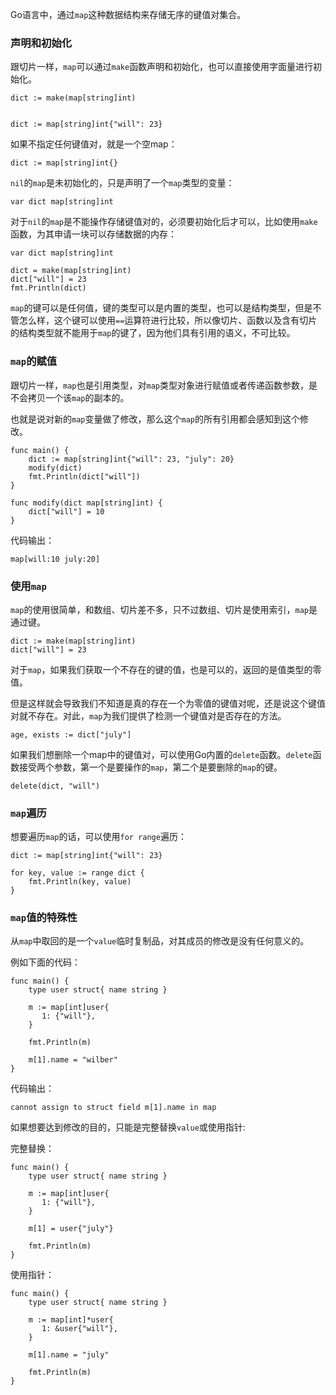 Go语言中，通过`map`这种数据结构来存储无序的键值对集合。



### 声明和初始化

跟切片一样，`map`可以通过`make`函数声明和初始化，也可以直接使用字面量进行初始化。

	dict := make(map[string]int)


	dict := map[string]int{"will": 23}


如果不指定任何键值对，就是一个空map：
	
	dict := map[string]int{}


`nil`的`map`是未初始化的，只是声明了一个`map`类型的变量：

	var dict map[string]int

对于`nil`的`map`是不能操作存储键值对的，必须要初始化后才可以，比如使用`make`函数，为其申请一块可以存储数据的内存：

	var dict map[string]int

	dict = make(map[string]int)
	dict["will"] = 23
	fmt.Println(dict)

`map`的键可以是任何值，键的类型可以是内置的类型，也可以是结构类型，但是不管怎么样，这个键可以使用`==`运算符进行比较，所以像切片、函数以及含有切片的结构类型就不能用于`map`的键了，因为他们具有引用的语义，不可比较。



### `map`的赋值

跟切片一样，`map`也是引用类型，对`map`类型对象进行赋值或者传递函数参数，是不会拷贝一个该`map`的副本的。

也就是说对新的`map`变量做了修改，那么这个`map`的所有引用都会感知到这个修改。

	func main() {
		dict := map[string]int{"will": 23, "july": 20}
		modify(dict)
		fmt.Println(dict["will"])
	}

	func modify(dict map[string]int) {
		dict["will"] = 10
	}

代码输出：

	map[will:10 july:20]



### 使用`map`

`map`的使用很简单，和数组、切片差不多，只不过数组、切片是使用索引，`map`是通过键。

	dict := make(map[string]int)
	dict["will"] = 23

对于`map`，如果我们获取一个不存在的键的值，也是可以的，返回的是值类型的零值。

但是这样就会导致我们不知道是真的存在一个为零值的键值对呢，还是说这个键值对就不存在。对此，`map`为我们提供了检测一个键值对是否存在的方法。

	age, exists := dict["july"]


如果我们想删除一个map中的键值对，可以使用Go内置的`delete`函数。`delete`函数接受两个参数，第一个是要操作的`map`，第二个是要删除的`map`的键。
	
	delete(dict, "will")




### `map`遍历

想要遍历`map`的话，可以使用`for range`遍历：

	dict := map[string]int{"will": 23}

	for key, value := range dict {
		fmt.Println(key, value)
	}




### `map`值的特殊性

从`map`中取回的是⼀个`value`临时复制品，对其成员的修改是没有任何意义的。

例如下面的代码：

	func main() {
		type user struct{ name string }

		m := map[int]user{ 
		   1: {"will"}, 
		} 

		fmt.Println(m)

		m[1].name = "wilber"
	}

代码输出：

	cannot assign to struct field m[1].name in map

如果想要达到修改的目的，只能是完整替换`value`或使⽤指针:

完整替换：

	func main() {
		type user struct{ name string }

		m := map[int]user{ 
		   1: {"will"}, 
		} 

		m[1] = user{"july"}

		fmt.Println(m)
	}

使用指针：

	func main() {
		type user struct{ name string }

		m := map[int]*user{ 
		   1: &user{"will"}, 
		} 

		m[1].name = "july"

		fmt.Println(m)
	}


